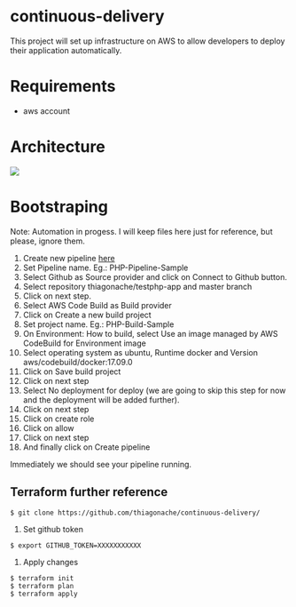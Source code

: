 # continuous-delivery
This project will set up infrastructure on AWS to allow developers to deploy their application automatically.

# Requirements
* aws account

# Architecture

<img src="https://github.com/thiagonache/continuous-delivery/blob/master/CI_CD%20platform%20-%20Page%201.png">

# Bootstraping
Note: Automation in progess. I will keep files here just for reference, but please, ignore them.

1. Create new pipeline <a href="https://console.aws.amazon.com/codepipeline/home?region=us-east-1#/create">here</a>
1. Set Pipeline name.
Eg.: PHP-Pipeline-Sample
1. Select Github as Source provider and click on Connect to Github button.
1. Select repository thiagonache/testphp-app and master branch
1. Click on next step.
1. Select AWS Code Build as Build provider
1. Click on Create a new build project
1. Set project name.
Eg.: PHP-Build-Sample
1. On Environment: How to build, select Use an image managed by AWS CodeBuild for Environment image
1. Select operating system as ubuntu, Runtime docker and Version aws/codebuild/docker:17.09.0
1. Click on Save build project
1. Click on next step
1. Select No deployment for deploy (we are going to skip this step for now and the deployment will be added further).
1. Click on next step
1. Click on create role
1. Click on allow
1. Click on next step
1. And finally click on Create pipeline

Immediately we should see your pipeline running.


## Terraform further reference
```
$ git clone https://github.com/thiagonache/continuous-delivery/
```

1. Set github token
```
$ export GITHUB_TOKEN=XXXXXXXXXXX
```

1. Apply changes
```
$ terraform init
$ terraform plan
$ terraform apply
```
